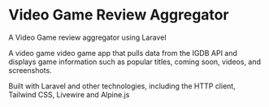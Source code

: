 # Video Game Review Aggregator

A Video Game review aggregator using Laravel

A video game video game app that pulls data from the IGDB API and displays game information such as popular titles, coming soon, videos, and screenshots. 

Built with Laravel and other technologies, including the HTTP client, Tailwind CSS, Livewire and Alpine.js

